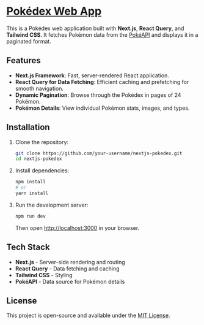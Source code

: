# [Pokédex Web App](https://boluwatifeda-pokedex.vercel.app/)

This is a Pokédex web application built with **Next.js**, **React Query**, and **Tailwind CSS**. It fetches Pokémon data from the [PokéAPI](https://pokeapi.co/) and displays it in a paginated format.

## Features

- **Next.js Framework**: Fast, server-rendered React application.
- **React Query for Data Fetching**: Efficient caching and prefetching for smooth navigation.
- **Dynamic Pagination**: Browse through the Pokédex in pages of 24 Pokémon.
- **Pokémon Details**: View individual Pokémon stats, images, and types.

## Installation

1. Clone the repository:
   ```sh
   git clone https://github.com/your-username/nextjs-pokedex.git
   cd nextjs-pokedex
   ```
2. Install dependencies:
   ```sh
   npm install
   # or
   yarn install
   ```
3. Run the development server:
   ```sh
   npm run dev
   ```
   Then open [http://localhost:3000](http://localhost:3000) in your browser.

## Tech Stack

- **Next.js** - Server-side rendering and routing
- **React Query** - Data fetching and caching
- **Tailwind CSS** - Styling
- **PokéAPI** - Data source for Pokémon details

## License

This project is open-source and available under the [MIT License](LICENSE).

